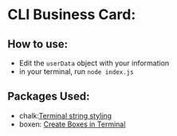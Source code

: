 # CLI Business Card:

## How to use:
- Edit the `userData` object with your information
- in your terminal, run `node index.js`

## Packages Used:
- chalk:[Terminal string styling](https://github.com/chalk/chalk)
- boxen: [Create Boxes in Terminal](https://www.npmjs.com/package/boxen)